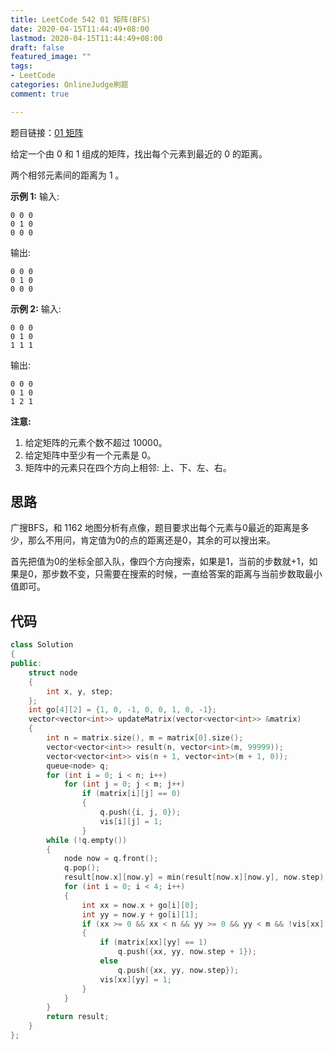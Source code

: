 ```yaml
---
title: LeetCode 542 01 矩阵(BFS)
date: 2020-04-15T11:44:49+08:00
lastmod: 2020-04-15T11:44:49+08:00
draft: false
featured_image: ""
tags:
- LeetCode
categories: OnlineJudge刷题
comment: true

---
```


题目链接：[01 矩阵](https://leetcode-cn.com/problems/01-matrix/)

给定一个由 0 和 1 组成的矩阵，找出每个元素到最近的 0 的距离。

两个相邻元素间的距离为 1 。

**示例 1:**
输入:

```
0 0 0
0 1 0
0 0 0
```

输出:

```
0 0 0
0 1 0
0 0 0
```

**示例 2:**
输入:

```
0 0 0
0 1 0
1 1 1
```

输出:

```
0 0 0
0 1 0
1 2 1
```

**注意:**

1. 给定矩阵的元素个数不超过 10000。
2. 给定矩阵中至少有一个元素是 0。
3. 矩阵中的元素只在四个方向上相邻: 上、下、左、右。

## 思路

广搜BFS，和 1162 地图分析有点像，题目要求出每个元素与0最近的距离是多少，那么不用问，肯定值为0的点的距离还是0，其余的可以搜出来。

首先把值为0的坐标全部入队，像四个方向搜索，如果是1，当前的步数就+1，如果是0，那步数不变，只需要在搜索的时候，一直给答案的距离与当前步数取最小值即可。

## 代码

```cpp
class Solution
{
public:
    struct node
    {
        int x, y, step;
    };
    int go[4][2] = {1, 0, -1, 0, 0, 1, 0, -1};
    vector<vector<int>> updateMatrix(vector<vector<int>> &matrix)
    {
        int n = matrix.size(), m = matrix[0].size();
        vector<vector<int>> result(n, vector<int>(m, 99999));
        vector<vector<int>> vis(n + 1, vector<int>(m + 1, 0));
        queue<node> q;
        for (int i = 0; i < n; i++)
            for (int j = 0; j < m; j++)
                if (matrix[i][j] == 0)
                {
                    q.push({i, j, 0});
                    vis[i][j] = 1;
                }
        while (!q.empty())
        {
            node now = q.front();
            q.pop();
            result[now.x][now.y] = min(result[now.x][now.y], now.step);
            for (int i = 0; i < 4; i++)
            {
                int xx = now.x + go[i][0];
                int yy = now.y + go[i][1];
                if (xx >= 0 && xx < n && yy >= 0 && yy < m && !vis[xx][yy])
                {
                    if (matrix[xx][yy] == 1)
                        q.push({xx, yy, now.step + 1});
                    else
                        q.push({xx, yy, now.step});
                    vis[xx][yy] = 1;
                }
            }
        }
        return result;
    }
};
```

